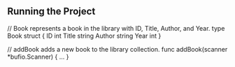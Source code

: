 ## Running the Project

// Book represents a book in the library with ID, Title, Author, and Year.
type Book struct {
	ID     int
	Title  string
	Author string
	Year   int
}

// addBook adds a new book to the library collection.
func addBook(scanner *bufio.Scanner) { ... }
